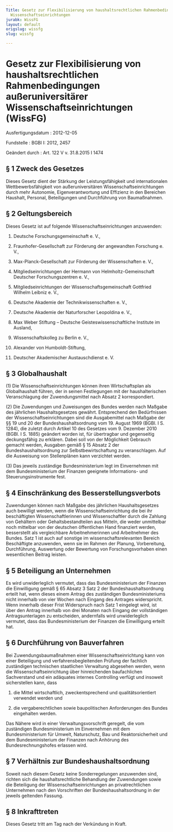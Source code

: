 ```yaml
---
Title: Gesetz zur Flexibilisierung von haushaltsrechtlichen Rahmenbedingungen außeruniversitärer
  Wissenschaftseinrichtungen
jurabk: WissFG
layout: default
origslug: wissfg
slug: wissfg

---
```


# Gesetz zur Flexibilisierung von haushaltsrechtlichen Rahmenbedingungen außeruniversitärer Wissenschaftseinrichtungen (WissFG)

Ausfertigungsdatum
:   2012-12-05

Fundstelle
:   BGBl I: 2012, 2457

Geändert durch
:   Art. 122 V v. 31.8.2015 I 1474


## § 1 Zweck des Gesetzes

Dieses Gesetz dient der Stärkung der Leistungsfähigkeit und
internationalen Wettbewerbsfähigkeit von außeruniversitären
Wissenschaftseinrichtungen durch mehr Autonomie, Eigenverantwortung
und Effizienz in den Bereichen Haushalt, Personal, Beteiligungen und
Durchführung von Baumaßnahmen.


## § 2 Geltungsbereich

Dieses Gesetz ist auf folgende Wissenschaftseinrichtungen anzuwenden:

1.  Deutsche Forschungsgemeinschaft e. V.,


2.  Fraunhofer-Gesellschaft zur Förderung der angewandten Forschung e. V.,


3.  Max-Planck-Gesellschaft zur Förderung der Wissenschaften e. V.,


4.  Mitgliedseinrichtungen der Hermann von Helmholtz-Gemeinschaft
    Deutscher Forschungszentren e. V.,


5.  Mitgliedseinrichtungen der Wissenschaftsgemeinschaft Gottfried Wilhelm
    Leibniz e. V.,


6.  Deutsche Akademie der Technikwissenschaften e. V.,


7.  Deutsche Akademie der Naturforscher Leopoldina e. V.,


8.  Max Weber Stiftung – Deutsche Geisteswissenschaftliche Institute im
    Ausland,


9.  Wissenschaftskolleg zu Berlin e. V.,


10. Alexander von Humboldt-Stiftung,


11. Deutscher Akademischer Austauschdienst e. V.





## § 3 Globalhaushalt

(1) Die Wissenschaftseinrichtungen können ihren Wirtschaftsplan als
Globalhaushalt führen, der in seinen Festlegungen mit der
haushalterischen Veranschlagung der Zuwendungsmittel nach Absatz 2
korrespondiert.

(2) Die Zuwendungen und Zuweisungen des Bundes werden nach Maßgabe des
jährlichen Haushaltsgesetzes gewährt. Entsprechend den Bedürfnissen
der Wissenschaftseinrichtungen sind die Ausgabemittel nach Maßgabe der
§§ 19 und 20 der Bundeshaushaltsordnung vom 19. August 1969 (BGBl. I
S. 1284), die zuletzt durch Artikel 10 des Gesetzes vom 9. Dezember
2010 (BGBl. I S. 1885) geändert worden ist, für übertragbar und
gegenseitig deckungsfähig zu erklären. Dabei soll von der Möglichkeit
Gebrauch gemacht werden, Ausgaben gemäß § 15 Absatz 2 der
Bundeshaushaltsordnung zur Selbstbewirtschaftung zu veranschlagen. Auf
die Ausweisung von Stellenplänen kann verzichtet werden.

(3) Das jeweils zuständige Bundesministerium legt im Einvernehmen mit
dem Bundesministerium der Finanzen geeignete Informations- und
Steuerungsinstrumente fest.


## § 4 Einschränkung des Besserstellungsverbots

Zuwendungen können nach Maßgabe des jährlichen Haushaltsgesetzes auch
bewilligt werden, wenn die Wissenschaftseinrichtung die bei ihr
beschäftigten Wissenschaftlerinnen und Wissenschaftler durch die
Zahlung von Gehältern oder Gehaltsbestandteilen aus Mitteln, die weder
unmittelbar noch mittelbar von der deutschen öffentlichen Hand
finanziert werden, besserstellt als vergleichbare Arbeitnehmerinnen
und Arbeitnehmer des Bundes. Satz 1 ist auch auf sonstige im
wissenschaftsrelevanten Bereich Beschäftigte anzuwenden, wenn sie im
Rahmen der Planung, Vorbereitung, Durchführung, Auswertung oder
Bewertung von Forschungsvorhaben einen wesentlichen Beitrag leisten.


## § 5 Beteiligung an Unternehmen

Es wird unwiderleglich vermutet, dass das Bundesministerium der
Finanzen die Einwilligung gemäß § 65 Absatz 3 Satz 2 der
Bundeshaushaltsordnung erteilt hat, wenn dieses einem Antrag des
zuständigen Bundesministeriums nicht innerhalb von vier Wochen nach
Eingang des Antrages widerspricht. Wenn innerhalb dieser Frist
Widerspruch nach Satz 1 eingelegt wird, ist über den Antrag innerhalb
von drei Monaten nach Eingang der vollständigen Antragsunterlagen zu
entscheiden, andernfalls wird unwiderleglich vermutet, dass das
Bundesministerium der Finanzen die Einwilligung erteilt hat.


## § 6 Durchführung von Bauverfahren

Bei Zuwendungsbaumaßnahmen einer Wissenschaftseinrichtung kann von
einer Beteiligung und verfahrensbegleitenden Prüfung der fachlich
zuständigen technischen staatlichen Verwaltung abgesehen werden, wenn
die Wissenschaftseinrichtung über hinreichenden baufachlichen
Sachverstand und ein adäquates internes Controlling verfügt und
insoweit sicherstellen kann, dass

1.  die Mittel wirtschaftlich, zweckentsprechend und qualitätsorientiert
    verwendet werden und


2.  die vergaberechtlichen sowie baupolitischen Anforderungen des Bundes
    eingehalten werden.



Das Nähere wird in einer Verwaltungsvorschrift geregelt, die vom
zuständigen Bundesministerium im Einvernehmen mit dem
Bundesministerium für Umwelt, Naturschutz, Bau und Reaktorsicherheit
und dem Bundesministerium der Finanzen nach Anhörung des
Bundesrechnungshofes erlassen wird.


## § 7 Verhältnis zur Bundeshaushaltsordnung

Soweit nach diesem Gesetz keine Sonderregelungen anzuwenden sind,
richten sich die haushaltsrechtliche Behandlung der Zuwendungen sowie
die Beteiligung der Wissenschaftseinrichtungen an privatrechtlichen
Unternehmen nach den Vorschriften der Bundeshaushaltsordnung in der
jeweils geltenden Fassung.


## § 8 Inkrafttreten

Dieses Gesetz tritt am Tag nach der Verkündung in Kraft.

